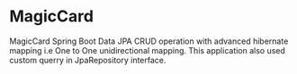 # MagicCard

MagicCard
Spring Boot Data JPA CRUD operation with advanced hibernate mapping i.e One to One unidirectional mapping. This application also used custom querry in JpaRepository interface.

